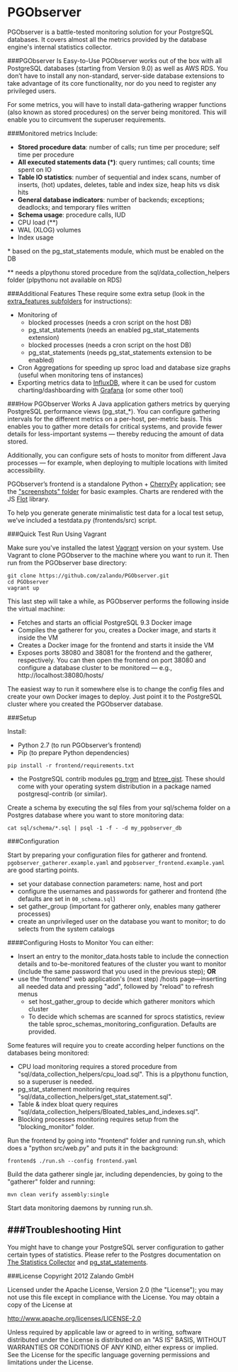 PGObserver
==========

PGObserver is a battle-tested monitoring solution for your PostgreSQL databases. It covers almost all the metrics provided by the database engine's internal statistics collector.

###PGObserver Is Easy-to-Use
PGObserver works out of the box with all PostgreSQL databases (starting from Version 9.0) as well as AWS RDS. You don’t have to install any non-standard, server-side database extensions to take advantage of its core functionality, nor do you need to register any privileged users.

For some metrics, you will have to install data-gathering wrapper functions (also known as stored procedures) on the server being monitored. This will enable you to circumvent the superuser requirements.

###Monitored metrics Include:
- **Stored procedure data**: number of calls; run time per procedure; self time per procedure
- **All executed statements data (*)**: query runtimes; call counts; time spent on IO
- **Table IO statistics**: number of sequential and index scans, number of inserts, (hot) updates, deletes, table and index size, heap hits vs disk hits
- **General database indicators**: number of backends; exceptions; deadlocks; and temporary files written
- **Schema usage**: procedure calls, IUD
- CPU load (**)
- WAL (XLOG) volumes
- Index usage


\* based on the pg_stat_statements module, which must be enabled on the DB

\*\* needs a plpythonu stored procedure from the sql/data_collection_helpers folder (plpythonu not available on RDS)

###Additional Features 
These require some extra setup (look in the [extra_features subfolders](https://github.com/zalando/PGObserver/tree/master/extra_features) for instructions):

- Monitoring of
    - blocked processes (needs a cron script on the host DB)
    - pg_stat_statements (needs an enabled pg_stat_statements extension)
    - blocked processes (needs a cron script on the host DB)
    - pg_stat_statements (needs pg_stat_statements extension to be enabled)
- Cron Aggregations for speeding up sproc load and database size graphs (useful when monitoring tens of instances)
- Exporting metrics data to [InfluxDB](https://influxdb.com/), where it can be used for custom charting/dashboarding with [Grafana](http://grafana.org/) (or some other tool)

###How PGObserver Works
A Java application gathers metrics by querying PostgreSQL performance views (pg_stat_*). You can configure gathering intervals for the different metrics on a per-host, per-metric basis. This enables you to gather more details for critical systems, and provide fewer details for less-important systems — thereby reducing the amount of data stored. 

Additionally, you can configure sets of hosts to monitor from different Java processes — for example, when deploying to multiple locations with limited accessibility.

PGObserver’s frontend is a standalone Python + [CherryPy](http://www.cherrypy.org/) application; see the ["screenshots" folder](https://github.com/zalando/PGObserver/tree/master/screenshots) for basic examples. Charts are rendered with the JS [Flot](http://www.flotcharts.org/) library.

To help you generate generate minimalistic test data for a local test setup, we’ve included a testdata.py (frontends/src) script.

###Quick Test Run Using Vagrant

Make sure you've installed the latest [Vagrant](https://www.vagrantup.com/) version on your system. Use Vagrant to clone PGObserver to the machine where you want to run it. Then run from the PGObserver base directory:


    git clone https://github.com/zalando/PGObserver.git
    cd PGObserver
    vagrant up


This last step will take a while, as PGObserver performs the following inside the virtual machine:
- Fetches and starts an official PostgreSQL 9.3 Docker image
- Compiles the gatherer for you, creates a Docker image, and starts it inside the VM
- Creates a Docker image for the frontend and starts it inside the VM
- Exposes ports 38080 and 38081 for the frontend and the gatherer, respectively. You can then open the frontend on port 38080 and configure a database cluster to be monitored — e.g., http://localhost:38080/hosts/

The easiest way to run it somewhere else is to change the config files and create your own Docker images to deploy. Just point it to the PostgreSQL cluster where you created the PGObserver database.

###Setup

Install:
- Python 2.7 (to run PGObserver’s frontend)
- Pip (to prepare Python dependencies)

```
pip install -r frontend/requirements.txt
```
- the PostgreSQL contrib modules [pg_trgm](http://www.postgresql.org/docs/current/static/pgtrgm.html) and [btree_gist](https://github.com/postgres/postgres/tree/master/contrib/btree_gist). These should come with your operating system distribution in a package named postgresql-contrib (or similar).

Create a schema by executing the sql files from your sql/schema folder on a Postgres database where you want to store monitoring data:

```
cat sql/schema/*.sql | psql -1 -f - -d my_pgobserver_db
```

###Configuration

Start by preparing your configuration files for gatherer and frontend. `pgobserver_gatherer.example.yaml` and `pgobserver_frontend.example.yaml` are good starting points.
- set your database connection parameters: name, host and port
- configure the usernames and passwords for gatherer and frontend (the defaults are set in `00_schema.sql`)
- set gather_group (important for gatherer only, enables many gatherer processes)
- create an unprivileged user on the database you want to monitor; to do selects from the system catalogs   

####Configuring Hosts to Monitor
You can either:
- Insert an entry to the monitor_data.hosts table to include the connection details and to-be-monitored features of the cluster you want to monitor (include the same password that you used in the previous step); **OR** 
- use the "frontend" web application's (next step) /hosts page—inserting all needed data and pressing "add", followed by "reload" to refresh menus
    - set host_gather_group to decide which gatherer monitors which cluster
    - To decide which schemas are scanned for sprocs statistics, review the table sproc_schemas_monitoring_configuration. Defaults are provided.

Some features will require you to create according helper functions on the databases being monitored:
- CPU load monitoring requires a stored procedure from "sql/data_collection_helpers/cpu_load.sql". This is a plpythonu function, so a superuser is needed.
- pg_stat_statement monitoring requires "sql/data_collection_helpers/get_stat_statement.sql".
- Table & index bloat query requires "sql/data_collection_helpers/Bloated_tables_and_indexes.sql".
- Blocking processes monitoring requires setup from the "blocking_monitor" folder.

Run the frontend by going into "frontend" folder and running run.sh, which does a "python src/web.py" and puts it in the background:

```
frontend$ ./run.sh --config frontend.yaml
```

Build the data gatherer single jar, including dependencies, by going to the "gatherer" folder and running:

```
mvn clean verify assembly:single
```

Start data monitoring daemons by running run.sh. 
 
###Troubleshooting Hint
----
You might have to change your PostgreSQL server configuration to gather certain types of statistics. Please refer to the Postgres documentation on [The Statistics Collector](http://www.postgresql.org/docs/9.3/static/monitoring-stats.html) and [pg_stat_statements](http://www.postgresql.org/docs/9.3/static/pgstatstatements.html).

###License
Copyright 2012 Zalando GmbH

Licensed under the Apache License, Version 2.0 (the "License"); you may not use this file except in compliance with the License. You may obtain a copy of the License at

   http://www.apache.org/licenses/LICENSE-2.0

Unless required by applicable law or agreed to in writing, software distributed under the License is distributed on an "AS IS" BASIS, WITHOUT WARRANTIES OR CONDITIONS OF ANY KIND, either express or implied. See the License for the specific language governing permissions and limitations under the License.
